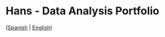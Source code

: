 # Hans - Data Analysis Portfolio 
([Spanish](https://github.com/HansAllTech/Hans_Data_Analysis_Portfolio/blob/main/Proyectos.md#tabla-de-contenido-es--en) | [English](https://github.com/HansAllTech/Hans_Data_Analysis_Portfolio/blob/main/Projects.md#table-of-content-es--en))                   
                                                        
                                                                                                                                                                                             
                                                         
                                                                    
                                      
                         
                        
             
    
            
       
   
 
 
 
